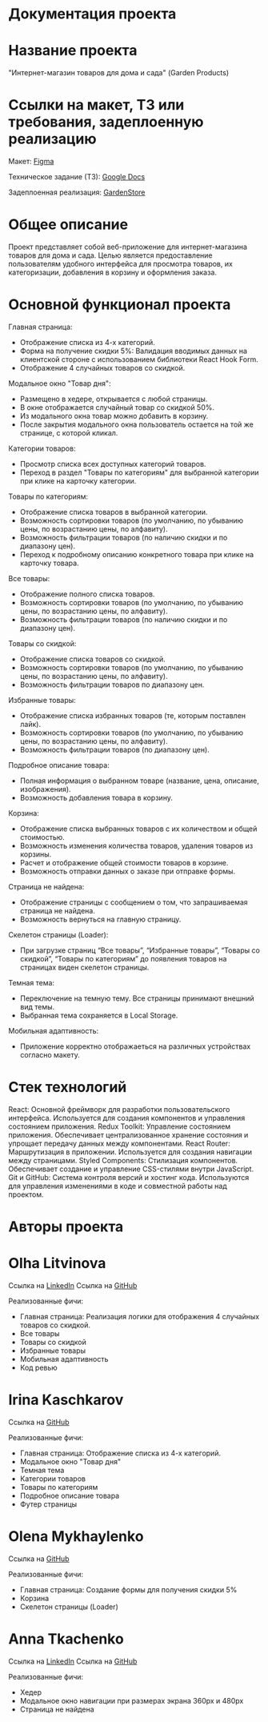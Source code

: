 # Документация проекта 

# Название проекта

"Интернет-магазин товаров для дома и сада" (Garden Products)

# Ссылки на макет, ТЗ или требования, задеплоенную реализацию

Макет: [Figma](https://www.figma.com/file/SDNWLzCWkh9ZXdCpWEaByv/project-frontend?type=design&node-id=280-1136&mode=design&t=NJTGdloftvn8I6Vz-0)

Техническое задание (ТЗ): [Google Docs](https://docs.google.com/document/d/1j4GO3_P2-h80rrrUuVHan2i8saFXPJlk/edit)

Задеплоенная реализация: [GardenStore](https://project-garden.onrender.com)

# Общее описание

Проект представляет собой веб-приложение для интернет-магазина товаров для дома и сада. Целью является предоставление пользователям удобного интерфейса для просмотра товаров, их категоризации, добавления в корзину и оформления заказа.

# Основной функционал проекта

Главная страница:
 - Отображение списка из 4-х категорий.
 - Форма на получение скидки 5%: Валидация вводимых данных на клиентской стороне с использованием библиотеки React Hook Form.
 - Отображение 4 случайных товаров со скидкой.

Модальное окно "Товар дня":
 - Размещено в хедере, открывается с любой страницы.
 - В окне отображается случайный товар со скидкой 50%.
 - Из модального окна товар можно добавить в корзину.
 - После закрытия модального окна пользователь остается на той же странице, с которой кликал.

Категории товаров:
 - Просмотр списка всех доступных категорий товаров.
 - Переход в раздел "Товары по категориям" для выбранной категории при клике на карточку категории.

Товары по категориям:
 - Отображение списка товаров в выбранной категории.
 - Возможность сортировки товаров (по умолчанию, по убыванию цены, по возрастанию цены, по алфавиту).
 - Возможность фильтрации товаров (по наличию скидки и по диапазону цен).
 - Переход к подробному описанию конкретного товара при клике на карточку товара.
 
Все товары:
 - Отображение полного списка товаров.
 - Возможность сортировки товаров (по умолчанию, по убыванию цены, по возрастанию цены, по алфавиту).
 - Возможность фильтрации товаров (по наличию скидки и по диапазону цен).

Товары со скидкой:
 - Отображение списка товаров со скидкой.
 - Возможность сортировки товаров (по умолчанию, по убыванию цены, по возрастанию цены, по алфавиту).
 - Возможность фильтрации товаров по диапазону цен.

Избранные товары:
 - Отображение списка избранных товаров (те, которым поставлен лайк).
 - Возможность сортировки товаров (по умолчанию, по убыванию цены, по возрастанию цены, по алфавиту).
 - Возможность фильтрации товаров (по диапазону цен).

Подробное описание товара:
 - Полная информация о выбранном товаре (название, цена, описание, изображения).
 - Возможность добавления товара в корзину.

Корзина:
 - Отображение списка выбранных товаров с их количеством и общей стоимостью.
 - Возможность изменения количества товаров, удаления товаров из корзины.
 - Расчет и отображение общей стоимости товаров в корзине.
 - Возможность отправки данных о заказе при отправке формы.

Страница не найдена:
 - Отображение страницы с сообщением о том, что запрашиваемая страница не найдена.
 - Возможность вернуться на главную страницу.

Скелетон страницы (Loader):
 - При загрузке страниц “Все товары”, “Избранные товары”, “Товары со скидкой”, “Товары по категориям” до появления товаров на страницах виден скелетон страницы.

Темная тема:
 - Переключение на темную тему. Все страницы принимают внешний вид темы.
 - Выбранная тема сохраняется в Local Storage.

Мобильная адаптивность: 
 - Приложение корректно отображаеться на различных устройствах согласно макету.

# Стек технологий

React: Основной фреймворк для разработки пользовательского интерфейса. Используется для создания компонентов и управления состоянием приложения.
Redux Toolkit: Управление состоянием приложения. Обеспечивает централизованное хранение состояния и упрощает передачу данных между компонентами.
React Router: Маршрутизация в приложении. Используется для создания навигации между страницами.
Styled Components: Стилизация компонентов. Обеспечивает создание и управление CSS-стилями внутри JavaScript.
Git и GitHub: Система контроля версий и хостинг кода. Используются для управления изменениями в коде и совместной работы над проектом.

# Авторы проекта

# Olha Litvinova

Ссылка на [LinkedIn](https://www.linkedin.com/in/olha-litvinova-830318287/)
Ссылка на [GitHub](https://github.com/LitvinovaOlha1905?tab=repositories)

Реализованные фичи:
 - Главная страница: Реализация логики для отображения 4 случайных товаров со скидкой.
 - Все товары
 - Товары со скидкой
 - Избранные товары
 - Мобильная адаптивность
 - Код ревью

# Irina Kaschkarov

Ссылка на [GitHub](https://github.com/IKaschkarov?tab=repositories)

Реализованные фичи:
 - Главная страница: Отображение списка из 4-х категорий.
 - Модальное окно "Товар дня"
 - Темная тема
 - Категории товаров
 - Товары по категориям
 - Подробное описание товара
 - Футер страницы

# Olena Mykhaylenko

Ссылка на [GitHub](https://github.com/OlenaMykhaylenko?tab=repositories)

Реализованные фичи:
 - Главная страница: Создание формы для получения скидки 5%
 - Корзина
 - Скелетон страницы (Loader)

# Anna Tkachenko

Ссылка на [LinkedIn](https://www.linkedin.com/in/anna-tkachenko-52824a277?utm_source=share&utm_campaign=share_via&utm_content=profile&utm_medium=ios_app)
Ссылка на [GitHub](https://github.com/acroanny?tab=repositories)

Реализованные фичи:
 - Хедер
 - Модальное окно навигации при размерах экрана 360px и 480px 
 - Страница не найдена
